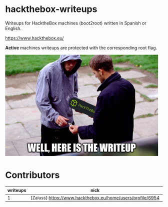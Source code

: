 # hackthebox-writeups
Writeups for HacktheBox machines (boot2root) written in Spanish or English.  

https://www.hackthebox.eu/  


**Active** machines writeups are protected with the corresponding root flag.

![hpys_htb_writeups logo](./images/htb_writeup.png)  

# Contributors

 writeups | nick | avatar  
 --- | --- | ---  
1 | [Zaiuss]:https://www.hackthebox.eu/home/users/profile/6954 |  <img src="./images/zaiuss.png" width="20%">    
